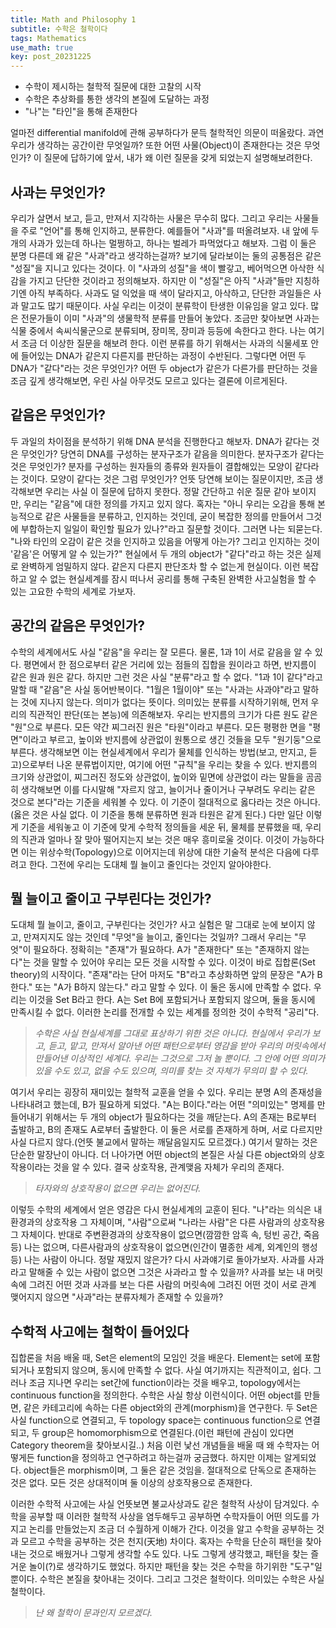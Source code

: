 ```yaml
---
title: Math and Philosophy 1
subtitle: 수학은 철학이다
tags: Mathematics
use_math: true
key: post_20231225
---
```


* 수학이 제시하는 철학적 질문에 대한 고찰의 시작
* 수학은 추상화를 통한 생각의 본질에 도달하는 과정
* "나"는 "타인"을 통해 존재한다

얼마전 differential manifold에 관해 공부하다가 문득 철학적인 의문이 떠올랐다. 과연 우리가 생각하는 공간이란 무엇일까?
또한 어떤 사물(Object)이 존재한다는 것은 무엇인가? 이 질문에 답하기에 앞서, 내가 왜 이런 질문을 갖게 되었는지 설명해보려한다.

## 사과는 무엇인가?

우리가 살면서 보고, 듣고, 만져서 지각하는 사물은 무수히 많다. 그리고 우리는 사물들을 주로 "언어"를 통해 인지하고, 분류한다. 예를들어 "사과"를 떠올려보자.
내 앞에 두 개의 사과가 있는데 하나는 멀쩡하고, 하나는 벌레가 파먹었다고 해보자. 그럼 이 둘은 분명 다른데 왜 같은 "사과"라고 생각하는걸까?
보기에 달라보이는 둘의 공통점은 같은 "성질"을 지니고 있다는 것이다. 이 "사과의 성질"을 색이 빨갛고, 베어먹으면 아삭한 식감을 가지고 단단한 것이라고 정의해보자.
하지만 이 "성질"은 아직 "사과"들만 지칭하기엔 아직 부족하다. 사과도 덜 익었을 때 색이 달라지고, 아삭하고, 단단한 과일들은 사과 말고도 많기 때문이다.
사실 우리는 이것이 분류학이 탄생한 이유임을 알고 있다. 많은 전문가들이 이미 "사과"의 생물학적 분류를 만들어 놓았다. 조금만 찾아보면 사과는 식물 중에서 속씨식물군으로 분류되며, 장미목, 장미과 등등에 속한다고 한다.
나는 여기서 조금 더 이상한 질문을 해보려 한다. 이런 분류를 하기 위해서는 사과의 식물세포 안에 들어있는 DNA가 같은지 다른지를 판단하는 과정이 수반된다.
그렇다면 어떤 두 DNA가 "같다"라는 것은 무엇인가? 어떤 두 object가 같은가 다른가를 판단하는 것을 조금 깊게 생각해보면, 우린 사실 아무것도 모르고 있다는 결론에 이르게된다.

## 같음은 무엇인가?

두 과일의 차이점을 분석하기 위해 DNA 분석을 진행한다고 해보자. DNA가 같다는 것은 무엇인가? 당연히 DNA를 구성하는 분자구조가 같음을 의미한다.
분자구조가 같다는 것은 무엇인가? 분자를 구성하는 원자들의 종류와 원자들이 결합해있는 모양이 같다라는 것이다.
모양이 같다는 것은 그럼 무엇인가? 언뜻 당연해 보이는 질문이지만, 조금 생각해보면 우리는 사실 이 질문에 답하지 못한다. 정말 간단하고 쉬운 질문 같아 보이지만, 우리는 "같음"에 대한 정의를 가지고 있지 않다.
혹자는 "아니 우리는 오감을 통해 본능적으로 같은 사물들을 분류하고, 인지하는 것인데, 굳이 복잡한 정의를 만들어서 그것에 부합하는지 일일이 확인할 필요가 있나?"라고 질문할 것이다.
그러면 나는 되묻는다. "나와 타인의 오감이 같은 것을 인지하고 있음을 어떻게 아는가? 그리고 인지하는 것이 '같음'은 어떻게 알 수 있는가?"
현실에서 두 개의 object가 "같다"라고 하는 것은 실제로 완벽하게 엄밀하지 않다. 같은지 다른지 판단조차 할 수 없는게 현실이다.
이런 복잡하고 알 수 없는 현실세계를 잠시 떠나서 공리를 통해 구축된 완벽한 사고실험을 할 수 있는 고요한 수학의 세계로 가보자.

## 공간의 같음은 무엇인가?

수학의 세계에서도 사실 "같음"을 우리는 잘 모른다. 물론, 1과 1이 서로 같음을 알 수 있다. 평면에서 한 점으로부터 같은 거리에 있는 점들의 집합을 원이라고 하면, 반지름이 같은 원과 원은 같다.
하지만 그런 것은 사실 "분류"라고 할 수 없다. "1과 1이 같다"라고 말할 때 "같음"은 사실 동어반복이다. "1월은 1월이야" 또는 "사과는 사과야"라고 말하는 것에 지나지 않는다. 의미가 없다는 뜻이다.
의미있는 분류를 시작하기위해, 먼저 우리의 직관적인 판단(또는 본능)에 의존해보자. 우리는 반지름의 크기가 다른 원도 같은 "원"으로 부른다. 모든 약간 찌그러진 원은 "타원"이라고 부른다.
모든 평평한 면을 "평면"이라고 부르고, 높이와 반지름에 상관없이 원통으로 생긴 것들을 모두 "원기둥"으로 부른다. 생각해보면 이는 현실세계에서 우리가 물체를 인식하는 방법(보고, 만지고, 듣고)으로부터 나온 분류법이지만,
여기에 어떤 "규칙"을 우리는 찾을 수 있다. 반지름의 크기와 상관없이, 찌그러진 정도와 상관없이, 높이와 밑면에 상관없이 라는 말들을 곰곰히 생각해보면 이를 다시말해
"자르지 않고, 늘이거나 줄이거나 구부려도 우리는 같은 것으로 본다"라는 기준을 세워볼 수 있다.
이 기준이 절대적으로 옳다라는 것은 아니다.(옳은 것은 사실 없다. 이 기준을 통해 분류하면 원과 타원은 같게 된다.) 다만 일단 이렇게 기준을 세워놓고 이 기준에 맞게 수학적 정의들을 세운 뒤, 물체를 분류했을 때, 우리의 직관과 얼마나 잘
맞아 떨어지는지 보는 것은 매우 흥미로울 것이다. 이것이 가능하다면 이는 위상수학(Topology)으로 이어지는데 위상에 대한 기술적 분석은 다음에 다루려고 한다. 그전에 우리는 도대체 뭘 늘이고 줄인다는 것인지 알아야한다.

## 뭘 늘이고 줄이고 구부린다는 것인가?

도대체 뭘 늘이고, 줄이고, 구부린다는 것인가? 사고 실험은 말 그대로 눈에 보이지 않고, 만져지지도 않는 것인데 "무엇"을 늘이고, 줄인다는 것일까?
그래서 우리는 "무엇"이 필요하다. 정확히는 "존재"가 필요하다. A가 "존재한다" 또는 "존재하지 않는다"는 것을 말할 수 있어야 우리는 모든 것을 시작할 수 있다.
이것이 바로 집합론(Set theory)의 시작이다. "존재"라는 단어 마저도 "B"라고 추상화하면 앞의 문장은 "A가 B한다." 또는 "A가 B하지 않는다." 라고 말할 수 있다. 이 둘은 동시에 만족할 수 없다.
우리는 이것을 Set B라고 한다. A는 Set B에 포함되거나 포함되지 않으며, 둘을 동시에 만족시킬 수 없다. 이러한 논리를 전개할 수 있는 세계를 정의한 것이 수학적 "공리"다.

> _수학은 사실 현실세계를 그대로 표상하기 위한 것은 아니다. 현실에서 우리가 보고, 듣고, 맡고, 만져서 알아낸 어떤 패턴으로부터 영감을 받아 우리의 머릿속에서 만들어낸 이상적인 세계다._
_우리는 그것으로 그저 놀 뿐이다. 그 안에 어떤 의미가 있을 수도 있고, 없을 수도 있으며, 의미를 찾는 것 자체가 무의미 할 수 있다._

여기서 우리는 굉장히 재미있는 철학적 교훈을 얻을 수 있다. 우리는 분명 A의 존재성을 나타내려고 했는데, B가 필요하게 되었다. "A는 B이다."라는 어떤 "의미있는" 명제를 만들어내기 위해서는
두 개의 object가 필요하다는 것을 깨닫는다. A의 존재는 B로부터 출발하고, B의 존재도 A로부터 출발한다. 이 둘은 서로를 존재하게 하며, 서로 다르지만 사실 다르지 않다.(언뜻 불교에서 말하는 깨달음일지도 모르겠다.)
여기서 말하는 것은 단순한 말장난이 아니다. 더 나아가면 어떤 object의 본질은 사실 다른 object와의 상호작용이라는 것을 알 수 있다. 결국 상호작용, 관계맺음 자체가 우리의 존재다.

> _타자와의 상호작용이 없으면 우리는 없어진다._

이렇듯 수학의 세계에서 얻은 영감은 다시 현실세계의 교훈이 된다. "나"라는 의식은 내 환경과의 상호작용 그 자체이며, "사람"으로써 "나라는 사람"은 다른 사람과의 상호작용 그 자체이다.
반대로 주변환경과의 상호작용이 없으면(깜깜한 암흑 속, 텅빈 공간, 죽음 등) 나는 없으며, 다른사람과의 상호작용이 없으면(인간이 멸종한 세계, 외계인의 행성 등) 나는 사람이 아니다.
정말 재밌지 않은가? 다시 사과얘기로 돌아가보자. 사과를 사과라고 말해줄 수 있는 사람이 없으면 그것은 사과라고 할 수 있을까? 사과를 보는 내 머릿속에 그려진 어떤 것과
사과를 보는 다른 사람의 머릿속에 그려진 어떤 것이 서로 관계 맺어지지 않으면 "사과"라는 분류자체가 존재할 수 있을까?

## 수학적 사고에는 철학이 들어있다

집합론을 처음 배울 때, Set은 element의 모임인 것을 배운다. Element는 set에 포함되거나 포함되지 않으며, 동시에 만족할 수 없다. 사실 여기까지는 직관적이고, 쉽다. 그러나 조금 지나면
우리는 set간에 function이라는 것을 배우고, topology에서는 continuous function을 정의한다. 수학은 사실 항상 이런식이다. 어떤 object를 만들면, 같은 카테고리에 속하는 다른 object와의
관계(morphism)을 연구한다. 두 Set은 사실 function으로 연결되고, 두 topology space는 continuous function으로 연결되고, 두 group은 homomorphism으로 연결된다.(이런 패턴에 관심이 있다면
Category theorem을 찾아보시길..) 처음 이런 낯선 개념들을 배울 때 왜 수학자는 어떻게든 function을 정의하고 연구하려고 하는걸까 궁금했다. 하지만 이제는 알게되었다. object들은 morphism이며,
그 둘은 같은 것임을. 절대적으로 단독으로 존재하는 것은 없다. 모든 것은 상대적이며 둘 이상의 상호작용으로 존재한다.

이러한 수학적 사고에는 사실 언뜻보면 불교사상과도 같은 철학적 사상이 담겨있다. 수학을 공부할 때 이러한 철학적 사상을 염두해두고 공부하면 수학자들이 어떤 의도를 가지고 논리를 만들었는지
조금 더 수월하게 이해가 간다. 이것을 알고 수학을 공부하는 것과 모르고 수학을 공부하는 것은 천지(天地) 차이다. 혹자는 수학을 단순히 패턴을 찾아내는 것으로 배웠거나 그렇게 생각할 수도 있다.
나도 그렇게 생각했고, 패턴을 찾는 즐거운 놀이(?)로 생각하기도 했었다. 하지만 패턴을 찾는 것은 수학을 하기위한 "도구"일 뿐이다. 수학은 본질을 찾아내는 것이다. 그리고 그것은 철학이다.
의미있는 수학은 사실 철학이다. 

> _난 왜 철학이 문과인지 모르겠다._